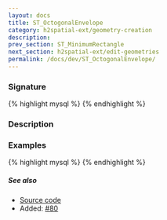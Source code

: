 ```yaml
---
layout: docs
title: ST_OctogonalEnvelope
category: h2spatial-ext/geometry-creation
description: 
prev_section: ST_MinimumRectangle
next_section: h2spatial-ext/edit-geometries
permalink: /docs/dev/ST_OctogonalEnvelope/
---
```


### Signature

{% highlight mysql %}
{% endhighlight %}

### Description

### Examples

{% highlight mysql %}
{% endhighlight %}

##### See also

* <a href="https://github.com/irstv/H2GIS/blob/master/h2spatial-ext/src/main/java/org/h2gis/h2spatialext/function/spatial/create/ST_OctogonalEnvelope.java" target="_blank">Source code</a>
* Added: <a href="https://github.com/irstv/H2GIS/pull/80" target="_blank">#80</a>
